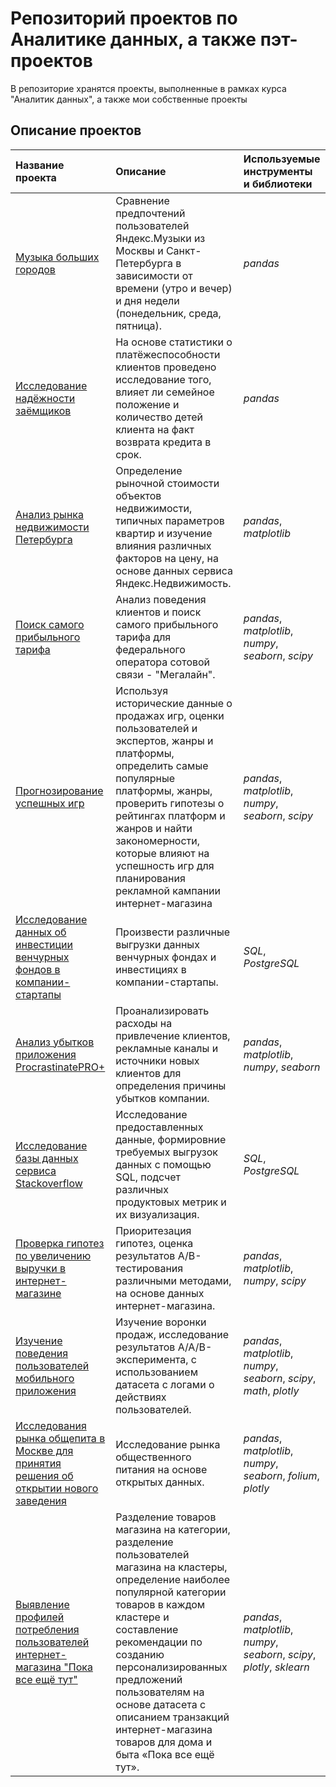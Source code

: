 # Репозиторий проектов по Аналитике данных, а также пэт-проектов
В репозиторие хранятся проекты, выполненные в рамках курса "Аналитик данных", а также мои собственные проекты

## Описание проектов

| Название проекта | Описание | Используемые инструменты и библиотеки | 
| :---------------------- | :---------------------- | :---------------------- |
| [Музыка больших городов](Big_Cities_music) | Сравнение предпочтений пользователей Яндекс.Музыки из Москвы и Санкт-Петербурга в зависимости от времени (утро и вечер) и дня недели (понедельник, среда, пятница). | *pandas* |
| [Исследование надёжности заёмщиков](Credit_worthiness_analysis) | На основе статистики о платёжеспособности клиентов проведено исследование того, влияет ли семейное положение и количество детей клиента на факт возврата кредита в срок. | *pandas* |
| [Анализ рынка недвижимости Петербурга](Real_estate_sellings) | Определение рыночной стоимости объектов недвижимости, типичных параметров квартир и изучение влияния различных факторов на цену, на основе данных сервиса Яндекс.Недвижимость.| *pandas*, *matplotlib* |
| [Поиск самого прибыльного тарифа](Data_Plan_analysis) | Анализ поведения клиентов и поиск самого прибыльного тарифа для федерального оператора сотовой связи - "Мегалайн". | *pandas*, *matplotlib*, *numpy*, *seaborn*, *scipy* |
| [Прогнозирование успешных игр](Successful_games'_prediction) | Используя исторические данные о продажах игр, оценки пользователей и экспертов, жанры и платформы, определить самые популярные платформы, жанры, проверить гипотезы о рейтингах платформ и жанров и найти закономерности, которые влияют на успешность игр для планирования рекламной кампании интернет-магазина | *pandas*, *matplotlib*, *numpy*, *seaborn*, *scipy* |
| [Исследование данных об инвестиции венчурных фондов в компании-стартапы](Investment_research_(SQL)) | Произвести различные выгрузки данных венчурных фондах и инвестициях в компании-стартапы. | *SQL*, *PostgreSQL* |
| [Анализ убытков приложения ProcrastinatePRO+](App_loss_analhysis) | Проанализировать расходы на привлечение клиентов, рекламные каналы и источники новых клиентов для определения причины убытков компании. | *pandas*, *matplotlib*, *numpy*, *seaborn* |
| [Исследование базы данных сервиса Stackoverflow](Database_research_(SQL)) | Исследование предоставленных данные, формировние требуемых выгрузок данных с помощью SQL, подсчет различных продуктовых метрик и их визуализация. | *SQL*, *PostgreSQL* |
| [Проверка гипотез по увеличению выручки в интернет-магазине](Testing_hypotheses_for_revenue_increase) | Приоритезация гипотез, оценка результатов A/B-тестирования различными методами, на основе данных интернет-магазина. | *pandas*, *matplotlib*, *numpy*, *scipy* |
| [Изучение поведения пользователей мобильного приложения](Research_of_mobile_app_users) | Изучение воронки продаж, исследование результатов A/A/B-эксперимента, с использованием датасета с логами о действиях пользователей.  | *pandas*, *matplotlib*, *numpy*, *seaborn*, *scipy*, *math*, *plotly* |
| [Исследования рынка общепита в Москве для принятия решения об открытии нового заведения](Catering_market_in_Moscow) | Исследование рынка общественного питания на основе открытых данных. | *pandas*, *matplotlib*, *numpy*, *seaborn*, *folium*, *plotly* |
| [Выявление профилей потребления пользователей интернет-магазина "Пока все ещё тут"](Online_retail_shop) | Разделение товаров магазина на категории, разделение пользователей магазина на кластеры, определение наиболее популярной категории товаров в каждом кластере и составление рекомендации по созданию персонализированных предложений пользователям на основе датасета с описанием транзакций интернет-магазина товаров для дома и быта «Пока все ещё тут». | *pandas*, *matplotlib*, *numpy*, *seaborn*, *scipy*, *plotly*, *sklearn* |
